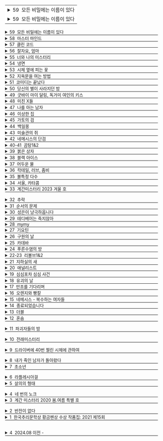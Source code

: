 
<table style="width: 100%">
<tr><td bgcolor="white"><details><summary>59&nbsp;
모든 비밀에는 이름이 있다
</summary><span style="font-size: 90%"><span style="background-color: #FFDAB9">
서미애
</span><br><pre style="white-space: pre-wrap; font-family:monospace; margin: 0;">
현실감있는 감정선
</pre></span></details></td></tr>

<tr><td bgcolor="white"><details><summary>59&nbsp;
모든 비밀에는 이름이 있다
</summary><span style="font-size: 90%"><span style="background-color: #FFDAB9">
서미애
</span><br><pre style="white-space: pre-wrap; font-family:monospace; margin: 0;">
현실감있는 감정선
</pre></span></details></td></tr>
</table>




<details><summary>59&nbsp;
모든 비밀에는 이름이 있다
</summary><span style="font-size: 90%"><span style="background-color: #FFDAB9">
서미애
</span><br><pre style="white-space: pre-wrap; font-family:monospace; margin: 0;">
현실감있는 감정선
</pre></span></details><hr style="height: 0.5pt; margin: 0; background-color: #000000;" />

<details><summary>58&nbsp;
마스터 마인드
</summary><span style="font-size: 90%"><span style="background-color: #FFDAB9">
이성민
</span><br><pre style="white-space: pre-wrap; font-family:monospace; margin: 0;">
액션스릴러, 빌런, 박진감 넘치는 영화같은
</pre></span></details><hr style="height: 0.5pt; margin: 0; background-color: #000000;" />

<details><summary>57&nbsp;
클린 코드
</summary><span style="font-size: 90%"><span style="background-color: #FFDAB9">
설혜원
</span><br><pre style="white-space: pre-wrap; font-family:monospace; margin: 0;">
재미는 있으나 임팩트는 없었다.
</pre></span></details><hr style="height: 0.5pt; margin: 0; background-color: #000000;" />

<details><summary>56&nbsp;
잘자요, 엄마
</summary><span style="font-size: 90%"><span style="background-color: #FFDAB9">
서미애
</span><br><pre style="white-space: pre-wrap; font-family:monospace; margin: 0;">
어떤 환경과 삶이 살인마를 만드는지에 대해 심리해부가 인상적
</pre></span></details><hr style="height: 0.5pt; margin: 0; background-color: #000000;" />

<details><summary>55&nbsp;
너와 나의 미스터리
</summary><span style="font-size: 90%"><span style="background-color: #FFDAB9">
이재익
</span><br><pre style="white-space: pre-wrap; font-family:monospace; margin: 0;">
구성이 너무 좋아서 끊김없이 마음을 움직이는 굉장히 좋은 작품
</pre></span></details><hr style="height: 0.5pt; margin: 0; background-color: #000000;" />

<details><summary>54&nbsp;
냉면
</summary><span style="font-size: 90%"><span style="background-color: #FFDAB9">
김유리, 범유진, dcdc, 전건우, 곽재식
</span><br><pre style="white-space: pre-wrap; font-family:monospace; margin: 0;">
냉면으로 특이한 기분을 느낄 수 있다. 마지막 파인애플 냉면은 한번쯤 먹어보고 싶다.
</pre></span></details><hr style="height: 0.5pt; margin: 0; background-color: #000000;" />

<details><summary>53&nbsp;
시체 옆에 피는 꽃
</summary><span style="font-size: 90%"><span style="background-color: #FFDAB9">
공민철
</span><br><pre style="white-space: pre-wrap; font-family:monospace; margin: 0;">
이야기가 매끄럽고 계속 읽고 싶게 만듬. 흡인력 있는 스토리가 없으면 중도에 그만두거나 마지막 반전을 기대하게 되는데 스토리가 재밌으니 반은 먹고 들어감.
</pre></span></details><hr style="height: 0.5pt; margin: 0; background-color: #000000;" />

<details><summary>52&nbsp;
지옥문을 여는 방법
</summary><span style="font-size: 90%"><span style="background-color: #FFDAB9">
권경희, 김경수, 김범석, 김재성, 김주동, 성성명, 양수련, 이상우, 한수경, 홍성호, 최종철, 조동신
</span><br><pre style="white-space: pre-wrap; font-family:monospace; margin: 0;">
무난했다. 이 때도 좋은 추리 작품들이 꽤 많았다는 것을 알게되었고, 일찍 알았다면 더 좋지 않았을까 하고 생각함
</pre></span></details><hr style="height: 0.5pt; margin: 0; background-color: #000000;" />

<details><summary>51&nbsp;
코미디는 끝났다
</summary><span style="font-size: 90%"><span style="background-color: #FFDAB9">
이은
</span><br><pre style="white-space: pre-wrap; font-family:monospace; margin: 0;">
작품속으로 들어간 듯한 착각이 들 정도로 생생한 묘사와 심리적 공포가 소름이 돋고 눈을 뗄 수 없었다.
</pre></span></details><hr style="height: 0.5pt; margin: 0; background-color: #000000;" />

<details><summary>50&nbsp;
당신의 별이 사라지던 밤
</summary><span style="font-size: 90%"><span style="background-color: #FFDAB9">
서미애
</span><br><pre style="white-space: pre-wrap; font-family:monospace; margin: 0;">
가족을 잃은 슬픔을 주인공을 통해 처절하게 느낄 수 있었다. 내용이 부드럽게 진행되어 순식간에 읽혔다. 마지막 반전도 좋았음.
</pre></span></details><hr style="height: 0.5pt; margin: 0; background-color: #000000;" />

<details><summary>49&nbsp;
굿바이 마이 달링, 독거미 여인의 키스
</summary><span style="font-size: 90%"><span style="background-color: #FFDAB9">
김재희, 김재성, 양수련, 조동신, 공민철, 김주동, 윤자영, 박상민, 정가일, 김범석
</span><br><pre style="white-space: pre-wrap; font-family:monospace; margin: 0;">
추리마을을 배경으로 그 안에서 벌어지는 일들을 여러 작가를 통해 풀어나가 특색있다. 깊게 인상남는 작품은 없었지만 재미는 있음.
</pre></span></details><hr style="height: 0.5pt; margin: 0; background-color: #000000;" />

<details><summary>48&nbsp;
미친 X들
</summary><span style="font-size: 90%"><span style="background-color: #FFDAB9">
서미애, 송시우, 정해연, 홍선주, 이은영, 한새마
</span><br><pre style="white-space: pre-wrap; font-family:monospace; margin: 0;">
가볍게 단숨에 읽을 수 있고 현실에 대한 묘사와 풍자, 상상력이 돋보이는 괜찮은 단편집.
</pre></span></details><hr style="height: 0.5pt; margin: 0; background-color: #000000;" />

<details><summary>47&nbsp;
나를 아는 남자
</summary><span style="font-size: 90%"><span style="background-color: #FFDAB9">
도진기
</span><br><pre style="white-space: pre-wrap; font-family:monospace; margin: 0;">
때론 사소한 가능성이 실마리가 되기도 한다. 흐름이 지루하지 않았고 결말부분에 생각해둔 추리가 다 빗나가서 허탈했다. 다음편 계속.
</pre></span></details><hr style="height: 0.5pt; margin: 0; background-color: #000000;" />

<details><summary>46&nbsp;
이상한 집
</summary><span style="font-size: 90%"><span style="background-color: #FFDAB9">
우케쓰
</span><br><pre style="white-space: pre-wrap; font-family:monospace; margin: 0;">
집 설계도에 숨겨진 비밀은 흥미를 일으키기에 충분했다. 뒤로갈수록 짧은 분량인데도 더 복잡해지는 구성원들과 힘빠지는 전개가 아쉽다.
</pre></span></details><hr style="height: 0.5pt; margin: 0; background-color: #000000;" />

<details><summary>45&nbsp;
가토의 검
</summary><span style="font-size: 90%"><span style="background-color: #FFDAB9">
김이수
</span><br><pre style="white-space: pre-wrap; font-family:monospace; margin: 0;">
사람은 쉽게 변하지 않는다는 사실을 다시금 깨닫게 되었다. 욕망, 폭력, 정치, 이기심, 자기애를 한 인물을 통해 탁월하게 드러냈다.
</pre></span></details><hr style="height: 0.5pt; margin: 0; background-color: #000000;" />

<details><summary>44&nbsp;
백일몽
</summary><span style="font-size: 90%"><span style="background-color: #FFDAB9">
고을주
</span><br><pre style="white-space: pre-wrap; font-family:monospace; margin: 0;">
계속 파고들며 하나씩 발견해가는 과정에서 희열감 비슷한 것을 느꼈고 문체가 적응될 때쯤부터 순식간에 마지막 페이지를 볼 수 있음.
</pre></span></details><hr style="height: 0.5pt; margin: 0; background-color: #000000;" />

<details><summary>43&nbsp;
미술관의 쥐
</summary><span style="font-size: 90%"><span style="background-color: #FFDAB9">
이은
</span><br><pre style="white-space: pre-wrap; font-family:monospace; margin: 0;">
미술 관련이라 어려울 것이란 예상을 깸. 쉽게 설명한 유익한 정보와 함께 예술에 대해 깊게 생각해 볼 수 있음.
</pre></span></details><hr style="height: 0.5pt; margin: 0; background-color: #000000;" />

<details><summary>42&nbsp;
네메시스의 단검
</summary><span style="font-size: 90%"><span style="background-color: #FFDAB9">
이정훈
</span><br><pre style="white-space: pre-wrap; font-family:monospace; margin: 0;">
최면을 통한 범죄라 신선했다. 킬링타임용으로 손색없음.
</pre></span></details><hr style="height: 0.5pt; margin: 0; background-color: #000000;" />

<details><summary>40-41&nbsp;
곰탕1&2
</summary><span style="font-size: 90%"><span style="background-color: #FFDAB9">
김영탁
</span><br><pre style="white-space: pre-wrap; font-family:monospace; margin: 0;">
시간여행 그리고 가족이라는 주제로 다양한 장르들을 합쳐놓음. 짧은 문장 구성은 읽는 맛이 있었고 따뜻한 마무리로 여운이 남음
</pre></span></details><hr style="height: 0.5pt; margin: 0; background-color: #000000;" />

<details><summary>39&nbsp;
붉은 상자
</summary><span style="font-size: 90%"><span style="background-color: #FFDAB9">
김정용
</span><br><pre style="white-space: pre-wrap; font-family:monospace; margin: 0;">
직소퍼즐 조각처럼 점점 맞춰지는 이야기라 꽤 즐거웠다.
</pre></span></details><hr style="height: 0.5pt; margin: 0; background-color: #000000;" />

<details><summary>38&nbsp;
블랙 아이스
</summary><span style="font-size: 90%"><span style="background-color: #FFDAB9">
이수안
</span><br><pre style="white-space: pre-wrap; font-family:monospace; margin: 0;">
스포츠카에 대해 자세하게 알 수 있었고 끝에 다다를수록 재밌어지나 앞부분이 지겨웠음.
</pre></span></details><hr style="height: 0.5pt; margin: 0; background-color: #000000;" />

<details><summary>37&nbsp;
어두운 물
</summary><span style="font-size: 90%"><span style="background-color: #FFDAB9">
전건우
</span><br><pre style="white-space: pre-wrap; font-family:monospace; margin: 0;">
으스스한 분위기를 잘 살렸고 초반에 특히 공포스러웠다.
</pre></span></details><hr style="height: 0.5pt; margin: 0; background-color: #000000;" />

<details><summary>36&nbsp;
칵테일, 러브, 좀비
</summary><span style="font-size: 90%"><span style="background-color: #FFDAB9">
조예은
</span><br><pre style="white-space: pre-wrap; font-family:monospace; margin: 0;">
읽는 내내 끝나지 않았으면 좋겠다고 생각했다. 특히 마지막 단편인 나이프는 정말 재밌었다.
</pre></span></details><hr style="height: 0.5pt; margin: 0; background-color: #000000;" />

<details><summary>35&nbsp;
불특정 다수
</summary><span style="font-size: 90%"><span style="background-color: #FFDAB9">
염유창
</span><br><pre style="white-space: pre-wrap; font-family:monospace; margin: 0;">
지루한 부분 없었고, 재밌게 봄.
</pre></span></details><hr style="height: 0.5pt; margin: 0; background-color: #000000;" />

<details><summary>34&nbsp;
서울, 카타콤
</summary><span style="font-size: 90%"><span style="background-color: #FFDAB9">
이봄
</span><br><pre style="white-space: pre-wrap; font-family:monospace; margin: 0;">
지상의 삶에 지쳐 한없이 내려간 후에야 평안을 되찾지만 그것도 다시 위협받는 상황, 희망 같은건 보이지 않음. 인간 내면의 심리를 잘 표현함.
</pre></span></details><hr style="height: 0.5pt; margin: 0; background-color: #000000;" />

<details><summary>33&nbsp;
계간미스터리 2023 겨울 호
</summary><span style="font-size: 90%"><span style="background-color: #FFDAB9">
김새봄, 팩트스토리, 박광규, (이시무, 히라노 쥬, 김유철, 황세연, 장우석, 백휴), 김소망, 쥬한량, 계간미스터리 편집부
</span><br><pre style="white-space: pre-wrap; font-family:monospace; margin: 0;">
[ 아버지라는 이름으로 ]
결말이 쉽게 예상되어 긴장감이 떨어짐

[ 회귀 ]
가볍게 읽은 짧은 단편, 반전이 크진 않지만 잘 읽혀서 좋았음.

[ 뱀파이어 탐정 ]
실제사건을 모티브로 꽤 감동적이었다.

[ 밥통 ]
범인시점이라 현장감이 뛰어났고, 속도감 있게 읽힘

[ 고양이 탐정 주관식의 분투 ]
마음 따뜻해지는 고양이 찾기

[ 탐정 박문수 - 성균관 살인사건 3 ]
1,2 아직 안봄
</pre></span></details><hr style="height: 0.5pt; margin: 0; background-color: #000000;" />

<details><summary>32&nbsp;
추락
</summary><span style="font-size: 90%"><span style="background-color: #FFDAB9">
정명섭
</span><br>리뷰: <pre style="white-space: pre-wrap; font-family:monospace; margin: 0;">
쌓아올린 과정은 좋았으나 마지막의 감동과 임팩트는 다소 약했다.
</pre></span></details><hr style="height: 0.5pt; margin: 0; background-color: #000000;" />

<details><summary>31&nbsp;
순서의 문제
</summary><span style="font-size: 90%"><span style="background-color: #FFDAB9">
도진기
</span><br>리뷰: <pre style="white-space: pre-wrap; font-family:monospace; margin: 0;">
나온지 꽤 된 책이지만 요즘나온 책이라해도 손색없을 정도로 현대적인 문체와 논리적인 트릭으로 흡인력이 강했다. 다만 초반의 강렬함이 커서 뒤로갈수록 약간의 지루함이 있었다.
</pre></span></details><hr style="height: 0.5pt; margin: 0; background-color: #000000;" />

<details><summary>30&nbsp;
성은이 냥극하옵니다
</summary><span style="font-size: 90%"><span style="background-color: #FFDAB9">
백승화
</span><br><pre style="white-space: pre-wrap; font-family:monospace; margin: 0;">
표지가 고양이라서 궁금해서 집었는데 난데없이 조선시대 이야기라 1차로 놀랐고, 고양이를 찾는 과정에서 추미스가 다 들어있었으며 몰입감이 높아지는 구성, 재밌었다.
</pre></span></details><hr style="height: 0.5pt; margin: 0; background-color: #000000;" />

<details><summary>29&nbsp;
테디베어는 죽지않아
</summary><span style="font-size: 90%"><span style="background-color: #FFDAB9">
조예은
</span><br><pre style="white-space: pre-wrap; font-family:monospace; margin: 0;">
등장인물들의 케미가 좋았으나 유령이 심리적으로 공포스럽진 않아 아쉬웠다.
</pre></span></details><hr style="height: 0.5pt; margin: 0; background-color: #000000;" />

<details><summary>28&nbsp;
mymy
</summary><span style="font-size: 90%"><span style="background-color: #FFDAB9">
강진아
</span><br><pre style="white-space: pre-wrap; font-family:monospace; margin: 0;">
재능에 대한 갈망, 열등감, 소문, 회피 등 인간사회의 특성을 잘 나타내었고, 그럼에도 꿋꿋이 살아가는 쓸쓸한 단면을 엿볼 수 있다.
</pre></span></details><hr style="height: 0.5pt; margin: 0; background-color: #000000;" />

<details><summary>27&nbsp;
기요틴
</summary><span style="font-size: 90%"><span style="background-color: #FFDAB9">
이스안
</span><br><pre style="white-space: pre-wrap; font-family:monospace; margin: 0;">
남녀관계에 대한 이야기, 일상 이야기가 많아서 제 3자의 시선으로 지켜보는 재미가 있음.
</pre></span></details><hr style="height: 0.5pt; margin: 0; background-color: #000000;" />

<details><summary>26&nbsp;
구원의 날
</summary><span style="font-size: 90%"><span style="background-color: #FFDAB9">
정해연
</span><br><pre style="white-space: pre-wrap; font-family:monospace; margin: 0;">
영화를 보는 듯한 느낌이 들었다. 적절한 반전 그리고 따뜻한 마무리
</pre></span></details><hr style="height: 0.5pt; margin: 0; background-color: #000000;" />

<details><summary>25&nbsp;
카데바
</summary><span style="font-size: 90%"><span style="background-color: #FFDAB9">
이스안
</span><br><pre style="white-space: pre-wrap; font-family:monospace; margin: 0;">
빨려들어갈 듯한 서술로 이야기를 기묘하지만 따뜻하게 풀어나갔다. 전작인 기요틴도 기대된다.
</pre></span></details><hr style="height: 0.5pt; margin: 0; background-color: #000000;" />

<details><summary>24&nbsp;
푸른수염의 방
</summary><span style="font-size: 90%"><span style="background-color: #FFDAB9">
홍선주
</span><br><pre style="white-space: pre-wrap; font-family:monospace; margin: 0;">
관점이 바뀔정도로 몰입해서 재밌게 봤다.
</pre></span></details><hr style="height: 0.5pt; margin: 0; background-color: #000000;" />

<details><summary>22-23&nbsp;
리볼브1&2
</summary><span style="font-size: 90%"><span style="background-color: #FFDAB9">
이종관
</span><br><pre style="white-space: pre-wrap; font-family:monospace; margin: 0;">
갑자기 엉뚱하게 타임루프물이 되서 당황했다. 전개가 느리긴 했지만 수사묘사만큼은 현실적이었다.
</pre></span></details><hr style="height: 0.5pt; margin: 0; background-color: #000000;" />

<details><summary>21&nbsp;
지하실의 새
</summary><span style="font-size: 90%"><span style="background-color: #FFDAB9">
김은채
</span><br><pre style="white-space: pre-wrap; font-family:monospace; margin: 0;">
새로 범죄현장을 보는게 특이했고, 꽤 잔인하고 무서웠다.
</pre></span></details><hr style="height: 0.5pt; margin: 0; background-color: #000000;" />

<details><summary>20&nbsp;
애널리스트
</summary><span style="font-size: 90%"><span style="background-color: #FFDAB9">
이재영
</span><br><pre style="white-space: pre-wrap; font-family:monospace; margin: 0;">
무난했다. 말투나 설정이 좀 오글거렸지만 그걸 너무 키우지 않고 잘 마무리했다.
</pre></span></details><hr style="height: 0.5pt; margin: 0; background-color: #000000;" />

<details><summary>19&nbsp;
심심포차 심심 사건
</summary><span style="font-size: 90%"><span style="background-color: #FFDAB9">
홍선주
</span><br><pre style="white-space: pre-wrap; font-family:monospace; margin: 0;">
모든게 범인을 잡아넣기 위한 계락이었음이 밝혀질 때 머리를 때리는 듯한 충격이 일었다.
</pre></span></details><hr style="height: 0.5pt; margin: 0; background-color: #000000;" />

<details><summary>18&nbsp;
유괴의 날
</summary><span style="font-size: 90%"><span style="background-color: #FFDAB9">
정해연
</span><br><pre style="white-space: pre-wrap; font-family:monospace; margin: 0;">
반전도 꽤 있었고 스토리에 몰입해서 재밌게 봤다.
</pre></span></details><hr style="height: 0.5pt; margin: 0; background-color: #000000;" />

<details><summary>17&nbsp;
만조를 기다리며
</summary><span style="font-size: 90%"><span style="background-color: #FFDAB9">
조예은
</span><br><pre style="white-space: pre-wrap; font-family:monospace; margin: 0;">
큰 반전도 없고 별 재미는 없었음
</pre></span></details><hr style="height: 0.5pt; margin: 0; background-color: #000000;" />

<details><summary>16&nbsp;
오렌지와 빵칼
</summary><span style="font-size: 90%"><span style="background-color: #FFDAB9">
청예
</span><br><pre style="white-space: pre-wrap; font-family:monospace; margin: 0;">
통제와 자유에 관한 나의 과거를 관통하는 듯한 이야기, 따뜻한 울림이 되어 기억될 것이다.
</pre></span></details><hr style="height: 0.5pt; margin: 0; background-color: #000000;" />

<details><summary>15&nbsp;
네메시스 - 복수하는 여자들
</summary><span style="font-size: 90%"><span style="background-color: #FFDAB9">
한수옥, 박소해, 한새마, 김재희
</span><br><pre style="white-space: pre-wrap; font-family:monospace; margin: 0;">
엄마가 된다는 것의 무거움을 알 수 있었다. 간접체험할 수 있어서 좋았다.
</pre></span></details><hr style="height: 0.5pt; margin: 0; background-color: #000000;" />

<details><summary>14&nbsp;
종료되었습니다
</summary><span style="font-size: 90%"><span style="background-color: #FFDAB9">
박하익
</span><br><pre style="white-space: pre-wrap; font-family:monospace; margin: 0;">
처음엔 이 무슨 말같지도 않은 소린가 싶었는데 마지막을 보고 충격을 받고 납득하게 되었다. 엄청난 스토리다.
</pre></span></details><hr style="height: 0.5pt; margin: 0; background-color: #000000;" />

<details><summary>13&nbsp;
더블
</summary><span style="font-size: 90%"><span style="background-color: #FFDAB9">
정해연
</span><br><pre style="white-space: pre-wrap; font-family:monospace; margin: 0;">
권력과 배신을 통해 보는 내내 긴장하게 만듬. 음 역시 사람은 단순히 믿을 수 없다는 것을 알게됨
</pre></span></details><hr style="height: 0.5pt; margin: 0; background-color: #000000;" />

<details><summary>12&nbsp;
혼숨
</summary><span style="font-size: 90%"><span style="background-color: #FFDAB9">
전건우, 홍정기, 양수련, 조동신
</span><br><pre style="white-space: pre-wrap; font-family:monospace; margin: 0;">
[ 얼음땡 ]
세계관이 이해가 안갔고, 무섭지도 않았다.

[ 혼숨 ]
어릴 때 학교괴담보고 무서웠던 기억이 떠올랐다. 따라해보고 싶을 만큼  방법이 자세해서 현실감이 들었고, 아이스픽을 이용한 부분도 좋았다.

[ 야, 놀자! ]
잔잔한 힐링물, 긴박함 없이 가끔은 이런 스토리도 괜찮은 듯.

[ 불망비 ]
마지막까지의 과정이 너무 지루했다.
</pre></span></details><hr style="height: 0.5pt; margin: 0; background-color: #000000;" />

<details><summary>11&nbsp;
파괴자들의 밤
</summary><span style="font-size: 90%"><span style="background-color: #FFDAB9">
서미애, 송시우, 정해연, 홍선주, 이은영
</span><br><pre style="white-space: pre-wrap; font-family:monospace; margin: 0;">
[ 죽일 생각은 없었어 ]
경쾌하게 살인을 하는 주인공이 마음에 들었다.

[ 알렉산드리아의 거울 ]
과몰입이 만든 정체성, 가장 잔인한 것은 생각하지 않는 것.

[ 좋아서가 아냐 ]
끝까지 집중해서 봤다. 뒤집어서 생각하는 게 이렇게 재밌을 수 있구나 하고 느꼈음.

[ 나뭇가지가 있었어 ]
착취를 다룸. 교수와 연구원들이 나오고 적나라한 묘사에 등장인물들 처럼 마음이 착잡했다. 그저 완벽한 계획에 박수를..

[ 사일런트 디스코 ]
역할의 굴레, 그리고 초점과 방향을 잃은 반복적 세계에서 인간은 인간성을 논할 수 있을까. 텍스트를 보는 내내 꿈꾸는 듯 느껴졌다. 환상문학의 매력이 고스란히 전해졌다.
</pre></span></details><hr style="height: 0.5pt; margin: 0; background-color: #000000;" />

<details><summary>10&nbsp;
전래미스터리
</summary><span style="font-size: 90%"><span style="background-color: #FFDAB9">
홍정기
</span><br><pre style="white-space: pre-wrap; font-family:monospace; margin: 0;">
[ 콩쥐살인사건 ]
재밌고 살짝 잔인함. 보이는게 다가 아니었다! 판타지스러운 물건들이 나오지만 잘 어울렸다.

[ 나무꾼의 대위기 ]
덫에 걸린 위기의 나무꾼이 겪는 무서운 하루. 막장드라마 만큼 흥미진진하다.

[ 살인귀 vs 식인귀 ]
헉.. 매우 잔인했다. 식인귀 때는 끔찍해서 소름이 돋았고 살인귀가 슬래셔물 찍을 땐 광기가 그대로 전해졌다. 다음편이 기대된다.

[ 연쇄 도살마 ]
꿈과 희망이 없어서 참혹했다. 설정이 재밌었음.

[ 스위치 ]
교환이라는 주제로 끝나고도 생각할 게 많은 이야기
</pre></span></details><hr style="height: 0.5pt; margin: 0; background-color: #000000;" />

<details><summary>9&nbsp;
드라이버에 40번 찔린 시체에 관하여
</summary><span style="font-size: 90%"><span style="background-color: #FFDAB9">
황세연, 김영민, 한새마, 김범석, 여실지, 유재이, 조동신
</span><br><pre style="white-space: pre-wrap; font-family:monospace; margin: 0;">
[ 40원 ]
약간 과하긴 했지만 40원으로 이렇게 흥미진진한 스토리가 나올 수 있다니.. 숨가쁜 전개와 복선이 좋았음.

[ 40피트 건물 괴사건 ]
논리적으로 추리를 펼치는 등장인물들과 같이 추리해보는 재미가 있었다.

[ 40개의 뼈 ]
책임과 상실에 대한 감정 묘사가 강렬했고, 슬펐다. 마지막에 의외의 사실을 알게되서 놀랐다!

[ 드라이버에 40번 찔린 시체에 관하여 ]
추리문제 형식이어서 독특했다. 큰 반전은 없었고, 예상했던 범인이었다.

[ 40일 ]
이용하고 이용당하는 무난한 내용이었다.

[ 40선: 영혼을 죽이는 선 ]
내용이 너무 슬펐고, 뉴스에서나 접하던 현실을 비록 가상이지만 가까이서 볼 수 있어서 그러한 사건이 더 안타깝게 느껴졌다.

[ 알리바바와 40인의 도적 ]
탄탄하지 않은 스토리에 결말도 급하게 끝낸느낌
</pre></span></details><hr style="height: 0.5pt; margin: 0; background-color: #000000;" />

<details><summary>8&nbsp;
내가 죽인 남자가 돌아왔다
</summary><span style="font-size: 90%"><span style="background-color: #FFDAB9">
황세연
</span><br><pre style="white-space: pre-wrap; font-family:monospace; margin: 0;">
범죄 없는 마을이란 타이틀을 지키기 위한 마을 주민 각자의 노력과 그것들이 모여 만들어내는 기막힌 범죄 그리고 몇 번을 뒤집는 반전이 인상적임. 정말 탄탄한 스토리라 감탄하면서 마지막 페이지를 덮었다.
</pre></span></details><hr style="height: 0.5pt; margin: 0; background-color: #000000;" />

<details><summary>7&nbsp;
초소년
</summary><span style="font-size: 90%"><span style="background-color: #FFDAB9">
홍정기
</span><br><pre style="white-space: pre-wrap; font-family:monospace; margin: 0;">
[ 추적=코난을 찾아라 ]
리뷰함

[ 소음 ]
치밀한 트릭을 하나씩 추리해내는 아이들을 보는 게 뭔가 가슴벅찼다.

[ 상흔 ]
순수함이 돋보였고, 일상적인 내용이라 더 정감이 갔다. 읽다보니 어느새 끝

[ 토끼 ]
여러가지 추리가 흥미로웠다 특히 갑자기 공포물로 바뀌는 게 재밌었다.

[ 코난 ]
우정이 시작된 계기, 흐뭇하게 지켜봄.

[ 꼬마 ]
귀신을 보는 꼬마와 이후 벌어지는 예언과도 같은 미스터리한 일들이 공포를 준다. 오싹하다.

[ 총평 ]
어릴 때 주변을 보면 마냥 순수하지는 않았다. 미화된 부분이 상당하다. 하지만 그 때만의 즐거움이 있었다. 탐정단을 결성한 아이들을 보면서  그들의 눈으로 다시 어릴 때로 돌아간 기분을 느꼈다. 소중한 기억으로 남을 것 같다.
</pre></span></details><hr style="height: 0.5pt; margin: 0; background-color: #000000;" />

<details><summary>6&nbsp;
라플레시아걸
</summary><span style="font-size: 90%"><span style="background-color: #FFDAB9">
한새마
</span><br><pre style="white-space: pre-wrap; font-family:monospace; margin: 0;">
밀실 살인보단 살인 후 밀실이라는 말에 고개를 끄덕였다. 전반적으로 가라앉은 분위기라 살짝 지루한 감이 있었음에도 라플레시아의 숨겨진 의미, 사이비, 마약 등 흥미로운 요소들이 잘 어우러져 끝까지 몰입할 수 있었다. 잘 만든 영화같은 느낌이 들었다.
</pre></span></details><hr style="height: 0.5pt; margin: 0; background-color: #000000;" />

<details><summary>5&nbsp;
살의의 형태
</summary><span style="font-size: 90%"><span style="background-color: #FFDAB9">
홍정기
</span><br><pre style="white-space: pre-wrap; font-family:monospace; margin: 0;">
[ 무구한 살의 ]
계산된 무구함이 소름이었다.
  
[ 합리적 살의 ]
휙휙 읽기 좋음

[ 보이지 않는 살의 ]
꽤 특이한 반전이라 오.. 하면서 봤다.

[ 백색살의 ]
리뷰함

[ 영광의 살의 ]
큭큭 영광스런 데스코미디

[ 시기의 살의 ]
이런 킬러도 있구나 싶었다. 볼만했음.
</pre></span></details><hr style="height: 0.5pt; margin: 0; background-color: #000000;" />

<details><summary>4&nbsp;
네 번의 노크
</summary><span style="font-size: 90%"><span style="background-color: #FFDAB9">
케이시
</span><br><pre style="white-space: pre-wrap; font-family:monospace; margin: 0;">
특이하게 집 호수로 모든걸 설명함. 이것도 기억못하다니 난 바보인가 싶다가 나중되면 숫자만 봐도 떠오름. 재미도 있었지만 교훈적이면서 꽤 여운이 남았음.
</pre></span></details><hr style="height: 0.5pt; margin: 0; background-color: #000000;" />

<details><summary>3&nbsp;
계간 미스터리 2020 봄.여름 특별 호
</summary><span style="font-size: 90%"><span style="background-color: #FFDAB9">
김범석, 윤자영, 김주호, 홍성호, 황세연, 홍정기
</span><br><pre style="white-space: pre-wrap; font-family:monospace; margin: 0;">
[ 범인은 한 명이다 ]
여기서 큰 반전이 나올 수 있을까 싶었는데 예상대로 조금 뻔한 스토리였음.동기가 단순하고 납득이 잘 안됨.
  
[ 국선변호인의 최종 변론 ]
범행 동기가 충분하지 않음. 분명 더 나은 길이 있었기 때문에 의문이 들었다.

[ 미니멀 라이프 ]
무난하게 보기 좋은 탐정&조수 소설. 조수가 다했다.

[ 용서 ]
생각 없이 읽기 좋은 휴먼드라마였다. 마무리가 나쁘지 않았다.

[ 인생의 무게 ]
복선 그리고 눈에 보일듯 말듯한 반전이 절묘하게 조합해 재밌는 연출이 되었다.

[ 백색살의 ]
불에 타죽은 시체가 미스테리 했고 반전도 무난했다. 일정 스탠스로 이야기가 흘러가서 중간부터 집중력이 흐려짐.
</pre></span></details><hr style="height: 0.5pt; margin: 0; background-color: #000000;" />


<details><summary>2&nbsp;
반전이 없다
</summary><span style="font-size: 90%"><span style="background-color: #FFDAB9">
조영주
</span><br><pre style="white-space: pre-wrap; font-family:monospace; margin: 0;">
안면인식장애를 가진 형사와 현장에 항상 마지막 '반전'이 뜯긴 추리소설을 두고 가는 연속(?)살인마를 쫓아가는 추리소설. 같은 장소를 반복적으로 다뤄 중간부터 살짝 지루한 느낌이 들었고 반전은 있었지만 크게 와닿진 않았다. 사소한 대화를 줄이고 반전의 핵심인물들의 과거를 넣어 좀 더 감정적으로 몰입하게끔 스토리를 넣었으면 더 자연스럽고 좋았을 것 같다.
</pre></span></details><hr style="height: 0.5pt; margin: 0; background-color: #000000;" />

<details><summary>1&nbsp;
한국추리문학상 황금펜상 수상 작품집: 2021 제15회
</summary><span style="font-size: 90%"><span style="background-color: #FFDAB9">
한이, 홍정기, 홍성호, 한새마, 황세연, 류성희, 장우석
</span><br><pre style="white-space: pre-wrap; font-family:monospace; margin: 0;">
[ 긴하루 ]
길고 어두운 하루를 살아내는 누군가를 관찰할 수 있었다. 현실의 우울함을 옮겨놓은 것 같았다. 이빨 묘사가 생생해서 조금 섬뜩했다.
  
[ 에덴의 아이들 ]
탐정을 주인공으로 재밌게 풀어나갔음. 후편이 기대됨. 가볍게 읽기 좋았다.

[ 코난을 찾아라 ]
이상하다 싶은 느낌은 있었는데 상상도 못한 반전이었다. 잔혹한 범인의 독백이 몰입감을 높였고 무서우면서도 웃음 포인트가 많아서 아주 재밌게 봤음.

[ 약육강식 ]
캐릭터에 몰입이 잘 안되었고 내용이 재밌진 않았다.

[ 어떤 자살 ]
기자와 대화체가 메인인 완성도 높은 추리소설은 처음 봤음. 이런 건 다 어떻게 아셨을까 싶은 디테일이 집중하게 만들고 사람마다 말투나 분위기가 찰떡이라 살아움직이는 느낌이었음. 갑자기 쏟아지는 반전에 어질어질한건 덤.

[ 고난도 살인 ]
근미래, 메타버스가 배경이며 캐릭터에 입체감이 있었다. 가상과 현실의 괴리가 좋았다. 마지막은 아쉬웠다.

[ 튤립과 꽃삽, 접힌 우산 ]
어딘가 이상한 엄마를 통해 읽는 사람의 심리 또한 미묘하게 뒤틈. 등장인물들의 덤덤함이 무서움을 배가함.

[ 공짜는 없다 ]
죄책감이 어떻게 인생을 파괴하는지 주인공의 심리를 따라가며 겪어 볼 수 있었다.
</pre></span></details><hr style="height: 0.5pt; margin: 0; background-color: #000000;" />

<br>

<details><summary>4&nbsp;
2024.08 이전 -
</summary><pre style="white-space: pre-wrap; font-family:monospace; margin: 0;">
홍학의 자리
13.67
망내인
S.T.E.P.
기억나지않음, 형사
탐정 갈릴레오 시리즈(유가와)
매스커레이드 시리즈
분리된 기억의 세계
디오게네스 변주곡
엔더의 게임
</pre></details><hr style="height: 0.5pt; margin: 0; background-color: #000000;" />
